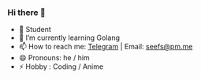 ### Hi there 👋


- 🔭 Student
- 🌱 I’m currently learning Golang
- 📫 How to reach me:  [Telegram](https://t.me/seefs_cn) | Email: seefs@pm.me
- 😄 Pronouns: he / him
- ⚡ Hobby : Coding / Anime

